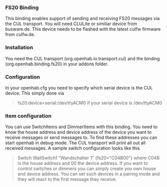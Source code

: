 ### FS20 Binding

This binding enables support of sending and receiving FS20 messages via the CUL transport. You will need CLULite or similiar device from busware.de. This device needs to be flashed with the latest culfw firmware from culfw.de.

### Installation
You need the CUL transport (org.openhab.io.transport.cul) and the binding (org.openhab.binding.fs20) in your addons folder.

### Configuration
In your openhab.cfg you need to specify which serial device is the CUL device. This simply done via
> fs20:device=serial:/dev/ttyACM0
if your serial device is /dev/ttyACM0

### Item configuration
You can use SwitchItems and DimmerItems with this binding. You need to know the house address and device address of the device you want to receive messages or send messages to. To find these addresses you can start openhab in debug mode. The CUL transport will print all out all received messages.
A sample switch configuration looks like this
> Switch  WallSwitch1     "Wandschalter 1"                {fs20="C04B00"}
where C04B is the house address and 00 the device address. If you want to control switches or dimmers you can simply create you own house and device address. You can set such devices in a pairing mode and they will react to the first message they receive.